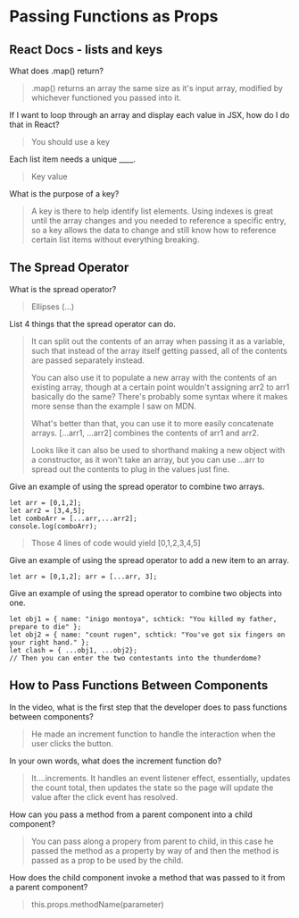 # Passing Functions as Props

## React Docs - lists and keys

What does .map() return?

> .map() returns an array the same size as it's input array, modified by whichever functioned you passed into it.

If I want to loop through an array and display each value in JSX, how do I do that in React?

> You should use a key

Each list item needs a unique ____.

> Key value

What is the purpose of a key?

> A key is there to help identify list elements. Using indexes is great until the array changes and you needed to reference a specific entry, so a key allows the data to change and still know how to reference certain list items without everything breaking.

## The Spread Operator

What is the spread operator?

> Ellipses (...)

List 4 things that the spread operator can do.

> It can split out the contents of an array when passing it as a variable, such that instead of the array itself getting passed, all of the contents are passed separately instead.
>
> You can also use it to populate a new array with the contents of an existing array, though at a certain point wouldn't assigning arr2 to arr1 basically do the same? There's probably some syntax where it makes more sense than the example I saw on MDN.
>
> What's better than that, you can use it to more easily concatenate arrays. [...arr1, ...arr2] combines the contents of arr1 and arr2.
>
> Looks like it can also be used to shorthand making a new object with a constructor, as it won't take an array, but you can use ...arr to spread out the contents to plug in the values just fine.

Give an example of using the spread operator to combine two arrays.

    let arr = [0,1,2]; 
    let arr2 = [3,4,5]; 
    let comboArr = [...arr,...arr2]; 
    console.log(comboArr);

> Those 4 lines of code would yield [0,1,2,3,4,5]

Give an example of using the spread operator to add a new item to an array.

    let arr = [0,1,2]; arr = [...arr, 3];

Give an example of using the spread operator to combine two objects into one.

    let obj1 = { name: "inigo montoya", schtick: "You killed my father, prepare to die" };
    let obj2 = { name: "count rugen", schtick: "You've got six fingers on your right hand." };
    let clash = { ...obj1, ...obj2};
    // Then you can enter the two contestants into the thunderdome?

## How to Pass Functions Between Components

In the video, what is the first step that the developer does to pass functions between components?

> He made an increment function to handle the interaction when the user clicks the button.

In your own words, what does the increment function do?

> It....increments. It handles an event listener effect, essentially, updates the count total, then updates the state so the page will update the value after the click event has resolved.

How can you pass a method from a parent component into a child component?

> You can pass along a propery from parent to child, in this case he passed the method as a property by way of <Thing increment={this.increment}> and then the method is passed as a prop to be used by the child.

How does the child component invoke a method that was passed to it from a parent component?

> this.props.methodName(parameter)
